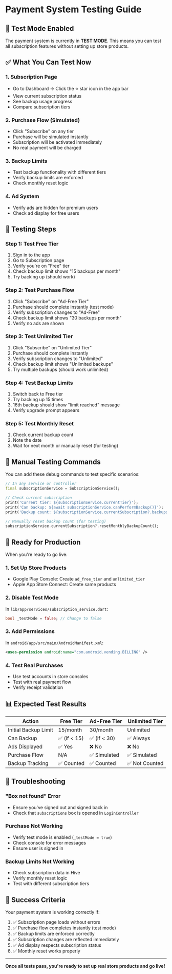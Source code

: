 # Payment System Testing Guide

## 🧪 **Test Mode Enabled**

The payment system is currently in **TEST MODE**. This means you can test all subscription features without setting up store products.

## ✅ **What You Can Test Now**

### **1. Subscription Page**
- Go to Dashboard → Click the ⭐ star icon in the app bar
- View current subscription status
- See backup usage progress
- Compare subscription tiers

### **2. Purchase Flow (Simulated)**
- Click "Subscribe" on any tier
- Purchase will be simulated instantly
- Subscription will be activated immediately
- No real payment will be charged

### **3. Backup Limits**
- Test backup functionality with different tiers
- Verify backup limits are enforced
- Check monthly reset logic

### **4. Ad System**
- Verify ads are hidden for premium users
- Check ad display for free users

## 🎯 **Testing Steps**

### **Step 1: Test Free Tier**
1. Sign in to the app
2. Go to Subscription page
3. Verify you're on "Free" tier
4. Check backup limit shows "15 backups per month"
5. Try backing up (should work)

### **Step 2: Test Purchase Flow**
1. Click "Subscribe" on "Ad-Free Tier"
2. Purchase should complete instantly (test mode)
3. Verify subscription changes to "Ad-Free"
4. Check backup limit shows "30 backups per month"
5. Verify no ads are shown

### **Step 3: Test Unlimited Tier**
1. Click "Subscribe" on "Unlimited Tier"
2. Purchase should complete instantly
3. Verify subscription changes to "Unlimited"
4. Check backup limit shows "Unlimited backups"
5. Try multiple backups (should work unlimited)

### **Step 4: Test Backup Limits**
1. Switch back to Free tier
2. Try backing up 15 times
3. 16th backup should show "limit reached" message
4. Verify upgrade prompt appears

### **Step 5: Test Monthly Reset**
1. Check current backup count
2. Note the date
3. Wait for next month or manually reset (for testing)

## 🔧 **Manual Testing Commands**

You can add these debug commands to test specific scenarios:

```dart
// In any service or controller
final subscriptionService = SubscriptionService();

// Check current subscription
print('Current tier: ${subscriptionService.currentTier}');
print('Can backup: ${await subscriptionService.canPerformBackup()}');
print('Backup count: ${subscriptionService.currentSubscription?.backupsUsedThisMonth}');

// Manually reset backup count (for testing)
subscriptionService.currentSubscription?.resetMonthlyBackupCount();
```

## 🚀 **Ready for Production**

When you're ready to go live:

### **1. Set Up Store Products**
- Google Play Console: Create `ad_free_tier` and `unlimited_tier`
- Apple App Store Connect: Create same products

### **2. Disable Test Mode**
In `lib/app/services/subscription_service.dart`:
```dart
bool _testMode = false; // Change to false
```

### **3. Add Permissions**
In `android/app/src/main/AndroidManifest.xml`:
```xml
<uses-permission android:name="com.android.vending.BILLING" />
```

### **4. Test Real Purchases**
- Use test accounts in store consoles
- Test with real payment flow
- Verify receipt validation

## 📊 **Expected Test Results**

| Action | Free Tier | Ad-Free Tier | Unlimited Tier |
|--------|-----------|--------------|----------------|
| Initial Backup Limit | 15/month | 30/month | Unlimited |
| Can Backup | ✅ (if < 15) | ✅ (if < 30) | ✅ Always |
| Ads Displayed | ✅ Yes | ❌ No | ❌ No |
| Purchase Flow | N/A | ✅ Simulated | ✅ Simulated |
| Backup Tracking | ✅ Counted | ✅ Counted | ✅ Not Counted |

## 🐛 **Troubleshooting**

### **"Box not found" Error**
- Ensure you've signed out and signed back in
- Check that `subscriptions` box is opened in `LoginController`

### **Purchase Not Working**
- Verify test mode is enabled (`_testMode = true`)
- Check console for error messages
- Ensure user is signed in

### **Backup Limits Not Working**
- Check subscription data in Hive
- Verify monthly reset logic
- Test with different subscription tiers

## 🎉 **Success Criteria**

Your payment system is working correctly if:

1. ✅ Subscription page loads without errors
2. ✅ Purchase flow completes instantly (test mode)
3. ✅ Backup limits are enforced correctly
4. ✅ Subscription changes are reflected immediately
5. ✅ Ad display respects subscription status
6. ✅ Monthly reset works properly

---

**Once all tests pass, you're ready to set up real store products and go live!** 